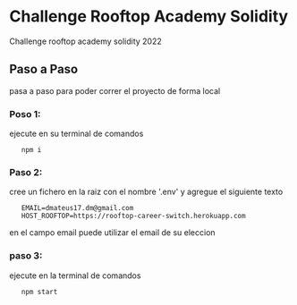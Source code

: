 # Challenge Rooftop Academy Solidity

Challenge rooftop academy solidity 2022

 ## Paso a Paso
 
 pasa a paso para poder correr el proyecto de forma local

 ### Poso 1:

 ejecute en su terminal de comandos
 
 ```
    npm i
 ```

 ### Paso 2:

 cree un fichero en la raiz con el nombre '.env' y agregue el siguiente texto

 ```
    EMAIL=dmateus17.dm@gmail.com
    HOST_ROOFTOP=https://rooftop-career-switch.herokuapp.com
 ```

 en el campo email puede utilizar el email de su eleccion

 ### paso 3:

 ejecute en la terminal de comandos 

 ```
    npm start
 ```


